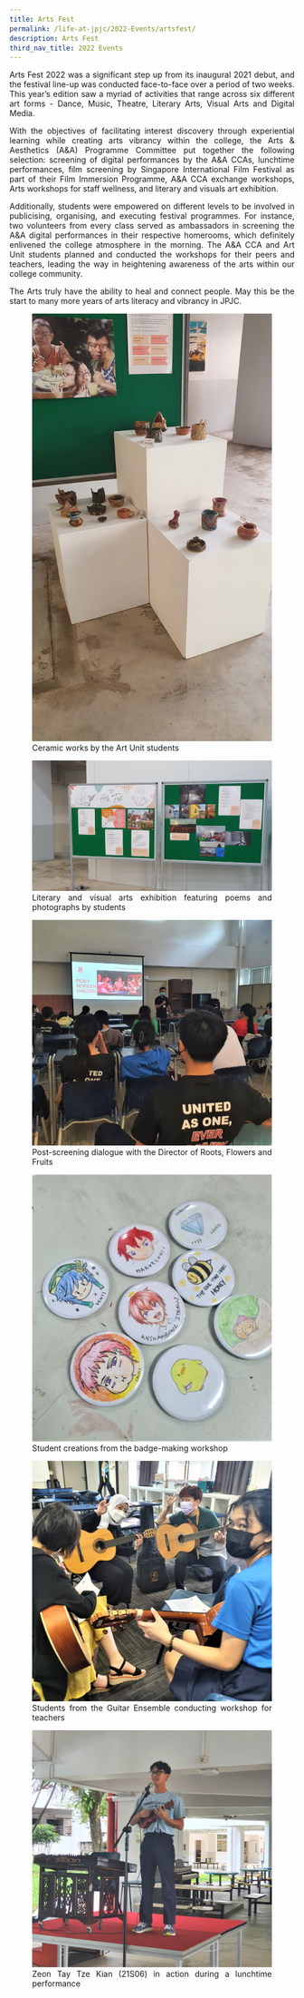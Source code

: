 ```yaml
---
title: Arts Fest
permalink: /life-at-jpjc/2022-Events/artsfest/
description: Arts Fest
third_nav_title: 2022 Events
---
```

<div align= justify>
<p>
Arts Fest 2022 was a significant step up from its inaugural 2021 debut, and the festival line-up was conducted face-to-face over a period of two weeks. This year’s edition saw a myriad of activities that range across six different art forms - Dance, Music, Theatre, Literary Arts, Visual Arts and Digital Media.</p>

<p>
With the objectives of facilitating interest discovery through experiential learning while creating arts vibrancy within the college, the Arts & Aesthetics (A&A) Programme Committee put together the following selection: screening of digital performances by the A&A CCAs, lunchtime performances, film screening by Singapore International Film Festival as part of their Film Immersion Programme, A&A CCA exchange workshops, Arts workshops for staff wellness, and literary and visuals art exhibition.</p>

<p>
Additionally, students were empowered on different levels to be involved in publicising, organising, and executing festival programmes. For instance, two volunteers from every class served as ambassadors in screening the A&A digital performances in their respective homerooms, which definitely enlivened the college atmosphere in the morning. The A&A CCA and Art Unit students planned and conducted the workshops for their peers and teachers, leading the way in heightening awareness of the arts within our college community.</p>

<p>
The Arts truly have the ability to heal and connect people. May this be the start to many more years of arts literacy and vibrancy in JPJC.</p>

<figure>
<img src="/images/Life%20@%20JPJC/2022%20Events/Arts%20Fest/pic1.jpg">
<figcaption>Ceramic works by the Art Unit students</figcaption></figure>
	
<figure>
<img src="/images/Life%20@%20JPJC/2022%20Events/Arts%20Fest/pic2.jpg">
<figcaption>Literary and visual arts exhibition featuring poems and photographs by students</figcaption></figure>

<figure>
<img src="/images/Life%20@%20JPJC/2022%20Events/Arts%20Fest/pic3.jpg">
<figcaption>Post-screening dialogue with the Director of Roots, Flowers and Fruits</figcaption></figure>

<figure>
<img src="/images/Life%20@%20JPJC/2022%20Events/Arts%20Fest/pic4.jpg">
	<figcaption>Student creations from the badge-making workshop</figcaption></figure>
	
<figure>
<img src="/images/Life%20@%20JPJC/2022%20Events/Arts%20Fest/pic5.jpg">
<figcaption>Students from the Guitar Ensemble conducting workshop for teachers</figcaption></figure>

<figure>
<img src="/images/Life%20@%20JPJC/2022%20Events/Arts%20Fest/pic6.jpg">
<figcaption>Zeon Tay Tze Kian (21S06) in action during a lunchtime performance</figcaption></figure></div>